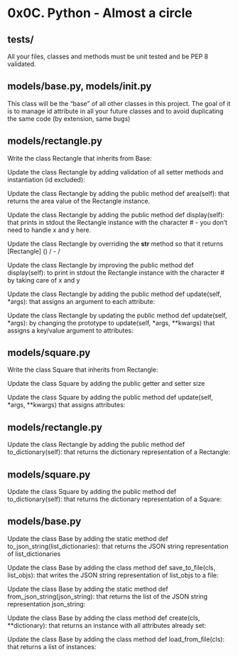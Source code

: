 # 0x0C. Python - Almost a circle

## tests/
All your files, classes and methods must be unit tested and be PEP 8 validated.

## models/base.py, models/__init__.py
This class will be the “base” of all other classes in this project. The goal of it is to manage id attribute in all your future classes and to avoid duplicating the same code (by extension, same bugs)

## models/rectangle.py
Write the class Rectangle that inherits from Base:

Update the class Rectangle by adding validation of all setter methods and instantiation (id excluded):

Update the class Rectangle by adding the public method def area(self): that returns the area value of the Rectangle instance.

Update the class Rectangle by adding the public method def display(self): that prints in stdout the Rectangle instance with the character # - you don’t need to handle x and y here.

Update the class Rectangle by overriding the __str__ method so that it returns [Rectangle] (<id>) <x>/<y> - <width>/<height>

Update the class Rectangle by improving the public method def display(self): to print in stdout the Rectangle instance with the character # by taking care of x and y

Update the class Rectangle by adding the public method def update(self, *args): that assigns an argument to each attribute:

Update the class Rectangle by updating the public method def update(self, *args): by changing the prototype to update(self, *args, **kwargs) that assigns a key/value argument to attributes:

## models/square.py
Write the class Square that inherits from Rectangle:

Update the class Square by adding the public getter and setter size

Update the class Square by adding the public method def update(self, *args, **kwargs) that assigns attributes:

## models/rectangle.py
Update the class Rectangle by adding the public method def to_dictionary(self): that returns the dictionary representation of a Rectangle:

## models/square.py
Update the class Square by adding the public method def to_dictionary(self): that returns the dictionary representation of a Square:

## models/base.py
Update the class Base by adding the static method def to_json_string(list_dictionaries): that returns the JSON string representation of list_dictionaries

Update the class Base by adding the class method def save_to_file(cls, list_objs): that writes the JSON string representation of list_objs to a file:

Update the class Base by adding the static method def from_json_string(json_string): that returns the list of the JSON string representation json_string:

Update the class Base by adding the class method def create(cls, **dictionary): that returns an instance with all attributes already set:

Update the class Base by adding the class method def load_from_file(cls): that returns a list of instances:
